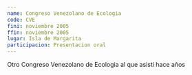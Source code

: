 ```yaml
---
name: Congreso Venezolano de Ecologia
code: CVE
fini: noviembre 2005
ffin: noviembre 2005
lugar: Isla de Margarita
participacion: Presentacion oral
---
```


Otro Congreso Venezolano de Ecologia al que asistí hace años
